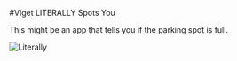 #Viget LITERALLY Spots You

This might be an app that tells you if the parking spot is full.

![Literally](http://i1.sndcdn.com/avatars-000028647680-wosbrb-crop.jpg?3eddc42)
